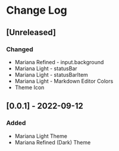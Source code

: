 # Change Log

## [Unreleased]
### Changed
- Mariana Refined - input.background
- Mariana Light - statusBar
- Mariana Light - statusBarItem
- Mariana Light - Markdown Editor Colors
- Theme Icon

## [0.0.1] - 2022-09-12
### Added
- Mariana Light Theme
- Mariana Refined (Dark) Theme
